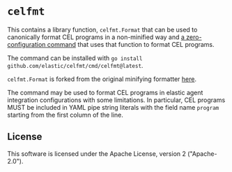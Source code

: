 # `celfmt`

This contains a library function, `celfmt.Format` that can be used to canonically format CEL programs in a non-minified way and [a zero-configuration command](./cmd/celfmt) that uses that function to format CEL programs.

The command can be installed with `go install github.com/elastic/celfmt/cmd/celfmt@latest`.

`celfmt.Format` is forked from the original minifying formatter [here](https://pkg.go.dev/github.com/google/cel-go/parser#Unparse).

The command may be used to format CEL programs in elastic agent integration configurations with some limitations. In particular, CEL programs MUST be included in YAML pipe string literals with the field name `program` starting from the first column of the line.

## License

This software is licensed under the Apache License, version 2 ("Apache-2.0").